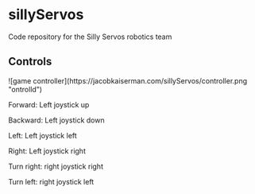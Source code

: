 # sillyServos
Code repository for the Silly Servos robotics team
<br>
<h2>Controls</h2>
![game controller](https://jacobkaiserman.com/sillyServos/controller.png "ontrolld")

<p>Forward: Left joystick up</p>
<p>Backward: Left joystick down</p>
<p>Left: Left joystick left</p>
<p>Right: Left joystick right</p>
<p>Turn right: right joystick right</p>
<p>Turn left: right joystick left</p>

